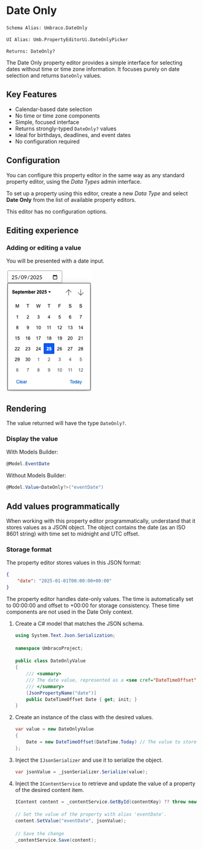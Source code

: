 # Date Only

`Schema Alias: Umbraco.DateOnly`

`UI Alias: Umb.PropertyEditorUi.DateOnlyPicker`

`Returns: DateOnly?`

The Date Only property editor provides a simple interface for selecting dates without time or time zone information. It focuses purely on date selection and returns `DateOnly` values.

## Key Features

- Calendar-based date selection
- No time or time zone components
- Simple, focused interface
- Returns strongly-typed `DateOnly?` values
- Ideal for birthdays, deadlines, and event dates
- No configuration required

## Configuration
You can configure this property editor in the same way as any standard property editor, using the *Data Types* admin interface.

To set up a property using this editor, create a new *Data Type* and select **Date Only** from the list of available property editors.

This editor has no configuration options.

## Editing experience

### Adding or editing a value

You will be presented with a date input.

![Date Only property editor interface](../built-in-umbraco-property-editors/images/date-only-editor.png)

## Rendering

The value returned will have the type `DateOnly?`.

### Display the value

With Models Builder:
```csharp
@Model.EventDate
```

Without Models Builder:
```csharp
@Model.Value<DateOnly?>("eventDate")
```

## Add values programmatically

When working with this property editor programmatically, understand that it stores values as a JSON object. The object contains the date (as an ISO 8601 string) with time set to midnight and UTC offset.

### Storage format

The property editor stores values in this JSON format:
```json
{
    "date": "2025-01-01T00:00:00+00:00"
}
```

The property editor handles date-only values. The time is automatically set to 00:00:00 and offset to +00:00 for storage consistency. These time components are not used in the Date Only context.

1. Create a C# model that matches the JSON schema.

    ```csharp
    using System.Text.Json.Serialization;

    namespace UmbracoProject;

    public class DateOnlyValue
    {
        /// <summary>
        /// The date value, represented as a <see cref="DateTimeOffset"/> for storage compatibility.
        /// </summary>
        [JsonPropertyName("date")]
        public DateTimeOffset Date { get; init; }
    }
    ```

2. Create an instance of the class with the desired values.
    ```csharp
    var value = new DateOnlyValue
    {
        Date = new DateTimeOffset(DateTime.Today) // The value to store as a `DateTimeOffset`
    };
    ```
3. Inject the `IJsonSerializer` and use it to serialize the object.
    ```csharp
    var jsonValue = _jsonSerializer.Serialize(value);
    ```
4. Inject the `IContentService` to retrieve and update the value of a property of the desired content item.
    ```csharp
    IContent content = _contentService.GetById(contentKey) ?? throw new Exception("Content not found");

    // Set the value of the property with alias 'eventDate'. 
    content.SetValue("eventDate", jsonValue);

    // Save the change
    _contentService.Save(content);
    ```

